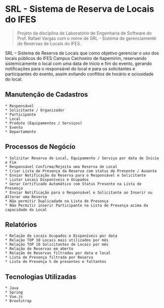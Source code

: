 # SRL - Sistema de Reserva de Locais do IFES
> Projeto da disciplina de Laboratório de Engenharia de Software do Prof. Rafael Vargas com o nome de SRL - Sistema de gerenciamente de Reservas de Locais do IFES.

SRL – Sistema de Reserva de Locais que como objetivo gerenciar o uso dos locais públicos do IFES Campus Cachoeiro de Itapemirim, reservando sistemicamente o local com uma data de inicio e fim do evento, gerando notificações para o responsável do local e para os solicitantes e participantes do evento, assim evitando conflitos de horário e ociosidade do local.  

## Manutenção de Cadastros

```
* Responsável
* Solicitante / Organizador
* Participante
* Local
* Produto (Equipamentos / Serviços)
* Evento
* Departamento
```

## Processos de Negócio

```
* Solicitar Reserva do Local, Equipamento / Serviço por data de Inicio e Fim
* Responsável Confirma/Rejeita uma Reserva de Local
* Criar Lista de Presença da Reserva com status de Presente / Ausente
* Enviar Notificação da Reserva para o Responsável e Solicitante
* Listar Locais Disponíveis e Ocupados
* Gerar Certificado Automático com Status Presente na Lista de Presença 
* Enviar Notificação para o Responsável e Solicitante ao Inserir ou Alterar uma Reserva
* Não permitir Duplicadade na Lista de Presença
* Não Permitir inserir Participante na Lista de Presença acima da capacidade do Local
```

## Relatórios

```
* Relação de Locais Ocupados e Disponíveis por data
* Relação TOP 10 Locais mais utilizados por mês
* Relação TOP 10 Solicitantes de Locais por mês
* Relação de Reservas em aberto
* Relação de Reservas filtradas por data e local
* Lista de Presença filtrada por Reserva
* Lista de Presença % de presentes e faltantes
```

## Tecnologias Utilizadas 

```
* Java
* Spring
* Vue.js
* Brootstrap
```